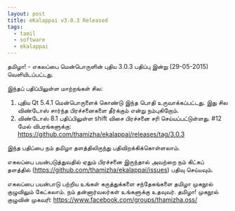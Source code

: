 ```yaml
---
layout: post
title: eKalappai v3.0.3 Released
tags:
  - tamil
  - software
  - ekalappai
---
```

தமிழா! - எகலப்பை மென்பொருளின் புதிய 3.0.3 பதிப்பு இன்று (29-05-2015) வெளியிடப்பட்டது.

இந்தப் பதிப்பிலுள்ள மாற்றங்கள் சில:
1. புதிய Qt 5.4.1 மென்பொருளைக் கொண்டு இந்த பொதி உருவாக்கப்பட்டது. இது சில விண்டோஸ் சார்ந்த பிரச்சனைகளை தீர்க்கும் என்று நம்புகிறோம்.
2. விண்டோஸ் 8.1 பதிப்பிலுள்ள shift விசை பிரச்சனை சரி செய்யப்பட்டுள்ளது. #12
மேல் விபரங்களுக்கு: https://github.com/thamizha/ekalappai/releases/tag/3.0.3

இந்த பதிப்பை நம் தமிழா தளத்திலிருந்து பதிவிறக்கிக்கொள்ளலாம். 

எகலப்பை பயன்படுத்துவதில் ஏதும் பிரச்சனை இருந்தால் அவற்றை நம் கிட்கப் தளத்தில் (https://github.com/thamizha/ekalappai/issues) பதிவு செய்யவும். 

எகலப்பை பயன்பாடு பற்றிய உங்கள் கருத்துக்களை சந்தேகங்களை தமிழா முகநூல் குழுவிலும் கேட்கலாம். நம் தன்னார்வலர்கள் உங்களுக்கு உதவுவர்.
தமிழா! முகநூல் குழுவின் முகவரி: https://www.facebook.com/groups/thamizha.oss/
